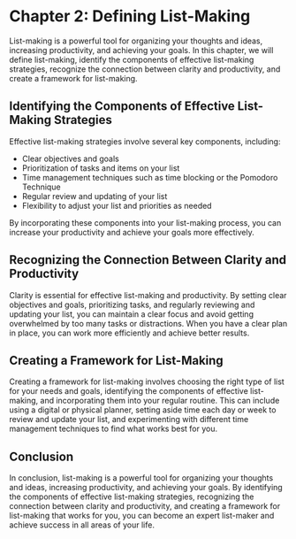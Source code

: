 Chapter 2: Defining List-Making
===============================

List-making is a powerful tool for organizing your thoughts and ideas, increasing productivity, and achieving your goals. In this chapter, we will define list-making, identify the components of effective list-making strategies, recognize the connection between clarity and productivity, and create a framework for list-making.

Identifying the Components of Effective List-Making Strategies
--------------------------------------------------------------

Effective list-making strategies involve several key components, including:

* Clear objectives and goals
* Prioritization of tasks and items on your list
* Time management techniques such as time blocking or the Pomodoro Technique
* Regular review and updating of your list
* Flexibility to adjust your list and priorities as needed

By incorporating these components into your list-making process, you can increase your productivity and achieve your goals more effectively.

Recognizing the Connection Between Clarity and Productivity
-----------------------------------------------------------

Clarity is essential for effective list-making and productivity. By setting clear objectives and goals, prioritizing tasks, and regularly reviewing and updating your list, you can maintain a clear focus and avoid getting overwhelmed by too many tasks or distractions. When you have a clear plan in place, you can work more efficiently and achieve better results.

Creating a Framework for List-Making
------------------------------------

Creating a framework for list-making involves choosing the right type of list for your needs and goals, identifying the components of effective list-making, and incorporating them into your regular routine. This can include using a digital or physical planner, setting aside time each day or week to review and update your list, and experimenting with different time management techniques to find what works best for you.

Conclusion
----------

In conclusion, list-making is a powerful tool for organizing your thoughts and ideas, increasing productivity, and achieving your goals. By identifying the components of effective list-making strategies, recognizing the connection between clarity and productivity, and creating a framework for list-making that works for you, you can become an expert list-maker and achieve success in all areas of your life.
